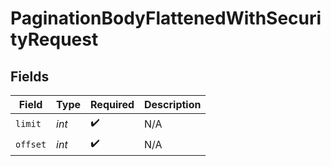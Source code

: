 # PaginationBodyFlattenedWithSecurityRequest


## Fields

| Field              | Type               | Required           | Description        |
| ------------------ | ------------------ | ------------------ | ------------------ |
| `limit`            | *int*              | :heavy_check_mark: | N/A                |
| `offset`           | *int*              | :heavy_check_mark: | N/A                |